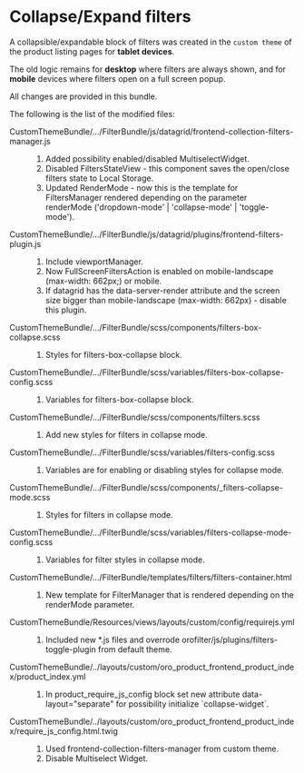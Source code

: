 # Collapse/Expand filters

A collapsible/expandable block of filters was created in the `custom theme` of the product listing pages for **tablet devices**.

The old logic remains for **desktop** where filters are always shown, and for **mobile** devices where filters open on a full screen popup.

All changes are provided in this bundle.

The following is the list of the modified files:
<dl>
    <dt>CustomThemeBundle/.../FilterBundle/js/datagrid/frontend-collection-filters-manager.js</dt>
    <dd>
        <ol>
            <li>Added possibility enabled/disabled MultiselectWidget.</li>
            <li>Disabled FiltersStateView - this component saves the open/close filters state to Local Storage.</li>
            <li> Updated RenderMode - now this is the template for FiltersManager rendered depending on
                the parameter renderMode ('dropdown-mode' | 'collapse-mode' | 'toggle-mode').
            </li>
        </ol>
    </dd>
    <dt>CustomThemeBundle/.../FilterBundle/js/datagrid/plugins/frontend-filters-plugin.js</dt>
    <dd>
        <ol>
            <li>Include viewportManager.</li>
            <li>Now FullScreenFiltersAction is enabled on mobile-landscape (max-width: 662px;) or mobile.</li>
            <li>If datagrid has the data-server-render attribute and the screen size bigger than mobile-landscape (max-width: 662px) - disable this plugin.</li>
        </ol>
    </dd>
    <dt>CustomThemeBundle/.../FilterBundle/scss/components/filters-box-collapse.scss</dt>
    <dd>
         <ol>
            <li>Styles for filters-box-collapse block.</li>
         </ol>
    </dd>
    <dt>CustomThemeBundle/.../FilterBundle/scss/variables/filters-box-collapse-config.scss</dt>
    <dd>
         <ol>
            <li>Variables for filters-box-collapse block.</li>
         </ol>
    </dd>
    <dt>CustomThemeBundle/.../FilterBundle/scss/components/filters.scss</dt>
    <dd>
         <ol>
            <li>Add new styles for filters in collapse mode.</li>
         </ol>
    </dd>
    <dt>CustomThemeBundle/.../FilterBundle/scss/variables/filters-config.scss</dt>
    <dd>
         <ol>
            <li>Variables are for enabling or disabling styles for collapse mode.</li>
         </ol>
    </dd>
    <dt>CustomThemeBundle/.../FilterBundle/scss/components/_filters-collapse-mode.scss</dt>
    <dd>
         <ol>
            <li>Styles for filters in collapse mode.</li>
         </ol>
    </dd>
    <dt>CustomThemeBundle/.../FilterBundle/scss/variables/filters-collapse-mode-config.scss</dt>
    <dd>
         <ol>
            <li>Variables for filter styles in collapse mode.</li>
         </ol>
    </dd>
    <dt>CustomThemeBundle/.../FilterBundle/templates/filters/filters-container.html</dt>
    <dd>
         <ol>
            <li>New template for FilterManager that is rendered depending on the renderMode parameter.</li>
         </ol>
    </dd>
    <dt>CustomThemeBundle/Resources/views/layouts/custom/config/requirejs.yml</dt>
    <dd>
         <ol>
            <li>Included new *.js files and overrode orofilter/js/plugins/filters-toggle-plugin from default theme.</li>
         </ol>
    </dd>
    <dt>CustomThemeBundle/../layouts/custom/oro_product_frontend_product_index/product_index.yml</dt>
    <dd>
         <ol>
            <li>In product_require_js_config block set new attribute data-layout="separate"
                for possibility initialize `collapse-widget`.
            </li>
         </ol>
    </dd>
    <dt>CustomThemeBundle/../layouts/custom/oro_product_frontend_product_index/require_js_config.html.twig</dt>
    <dd>
         <ol>
            <li>Used frontend-collection-filters-manager from custom theme.</li>
            <li>Disable Multiselect Widget.</li>
         </ol>
    </dd>
</dl>

